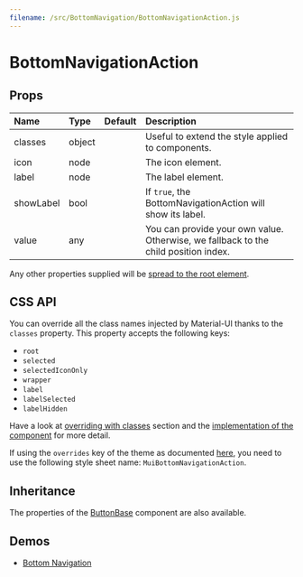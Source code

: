 ```yaml
---
filename: /src/BottomNavigation/BottomNavigationAction.js
---
```


<!--- This documentation is automatically generated, do not try to edit it. -->

# BottomNavigationAction



## Props

| Name | Type | Default | Description |
|:-----|:-----|:--------|:------------|
| <span class="prop-name">classes</span> | <span class="prop-type">object |  | Useful to extend the style applied to components. |
| <span class="prop-name">icon</span> | <span class="prop-type">node |  | The icon element. |
| <span class="prop-name">label</span> | <span class="prop-type">node |  | The label element. |
| <span class="prop-name">showLabel</span> | <span class="prop-type">bool |  | If `true`, the BottomNavigationAction will show its label. |
| <span class="prop-name">value</span> | <span class="prop-type">any |  | You can provide your own value. Otherwise, we fallback to the child position index. |

Any other properties supplied will be [spread to the root element](/guides/api#spread).

## CSS API

You can override all the class names injected by Material-UI thanks to the `classes` property.
This property accepts the following keys:
- `root`
- `selected`
- `selectedIconOnly`
- `wrapper`
- `label`
- `labelSelected`
- `labelHidden`

Have a look at [overriding with classes](/customization/overrides#overriding-with-classes) section
and the [implementation of the component](https://github.com/mui-org/material-ui/tree/v1-beta/src/BottomNavigation/BottomNavigationAction.js)
for more detail.

If using the `overrides` key of the theme as documented
[here](/customization/themes#customizing-all-instances-of-a-component-type),
you need to use the following style sheet name: `MuiBottomNavigationAction`.

## Inheritance

The properties of the [ButtonBase](/api/button-base) component are also available.

## Demos

- [Bottom Navigation](/demos/bottom-navigation)

